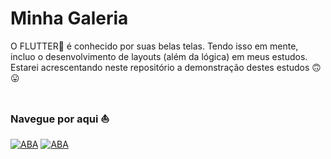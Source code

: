 # Minha Galeria
O FLUTTER💙 é conhecido por suas belas telas. Tendo isso em mente, incluo o desenvolvimento de layouts (além da lógica) em meus estudos. Estarei acrescentando neste repositório a demonstração destes estudos 🙃😛

#
### Navegue por aqui ⛵️

[![ABA](https://img.shields.io/badge/Telas%20-%23323330.svg?&style=for-the-badge&logo=perfil&logoColor=black&color=0984e3)](https://github.com/VinniciusJesus/flutter_ui_galeria/blob/main/TELAS.md) [![ABA](https://img.shields.io/badge/Animacoes%20-%23323330.svg?&style=for-the-badge&logo=perfil&logoColor=black&color=74b9ff)](https://github.com/VinniciusJesus/flutter_animations)
#
